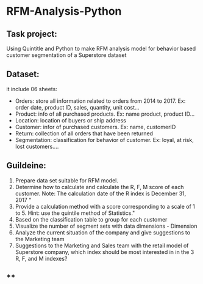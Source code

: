 # RFM-Analysis-Python

## **Task project:**<br />
Using Quintitle and Python to make RFM analysis model for behavior based customer segmentation of a Superstore dataset

## **Dataset:**
it include 06 sheets: 
- Orders: store all information related to orders from 2014 to 2017. Ex: order date, product ID, sales, quantity, unit cost...
- Product: info of all purchased products. Ex: name product, product ID...
- Location: location of buyers or ship address
- Customer: infor of purchased customers. Ex: name, customerID
- Return: collection of all orders that have been returned
- Segmentation: classification for behavior of customer. Ex: loyal, at risk, lost customers....

## **Guildeine:**
1. Prepare data set suitable for RFM model.
2. Determine how to calculate and calculate the R, F, M score of each customer.
Note: The calculation date of the R index is December 31, 2017 "
3. Provide a calculation method with a score corresponding to a scale of 1 to 5.
Hint: use the quintile method of Statistics."
4. Based on the classification table to group for each customer
5. Visualize the number of segment sets with data dimensions - Dimension
6. Analyze the current situation of the company and give suggestions to the Marketing team
7. Suggestions to the Marketing and Sales team with the retail model of Superstore company, which index should be most interested in in the 3 R, F, and M indexes?

## **
